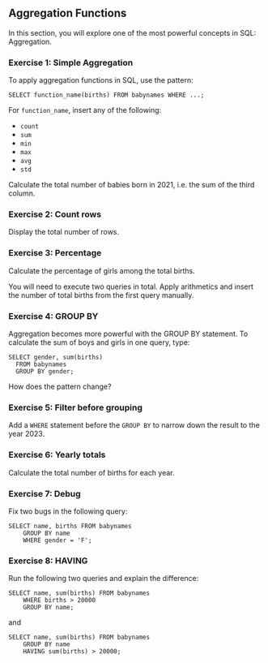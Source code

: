 
## Aggregation Functions

In this section, you will explore one of the most powerful concepts in SQL: Aggregation.

### Exercise 1: Simple Aggregation

To apply aggregation functions in SQL, use the pattern:

    SELECT function_name(births) FROM babynames WHERE ...;

For `function_name`, insert any of the following:

* `count`
* `sum`
* `min`
* `max`
* `avg`
* `std`

Calculate the total number of babies born in 2021, i.e. the sum of the third column.

### Exercise 2: Count rows

Display the total number of rows.

### Exercise 3: Percentage

Calculate the percentage of girls among the total births.

You will need to execute two queries in total.
Apply arithmetics and insert the number of total births from the first query manually.

### Exercise 4: GROUP BY

Aggregation becomes more powerful with the GROUP BY statement.
To calculate the sum of boys and girls in one query, type:

    SELECT gender, sum(births)
      FROM babynames
      GROUP BY gender;

How does the pattern change?

### Exercise 5: Filter before grouping

Add a `WHERE` statement before the `GROUP BY` to narrow down the result to the year 2023.


### Exercise 6: Yearly totals

Calculate the total number of births for each year.

### Exercise 7: Debug

Fix two bugs in the following query:

    SELECT name, births FROM babynames
        GROUP BY name
        WHERE gender = 'F';

### Exercise 8: HAVING

Run the following two queries and explain the difference:

    SELECT name, sum(births) FROM babynames
        WHERE births > 20000
        GROUP BY name;

and

    SELECT name, sum(births) FROM babynames
        GROUP BY name
        HAVING sum(births) > 20000;

